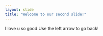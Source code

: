 ```yaml
---
layout: slide
title: "Welcome to our second slide!"
---
```

I love u so good
Use the left arrow to go back!
